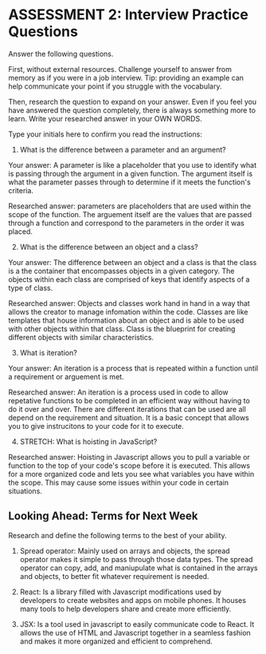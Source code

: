 # ASSESSMENT 2: Interview Practice Questions

Answer the following questions.

First, without external resources. Challenge yourself to answer from memory as if you were in a job interview. Tip: providing an example can help communicate your point if you struggle with the vocabulary.

Then, research the question to expand on your answer. Even if you feel you have answered the question completely, there is always something more to learn. Write your researched answer in your OWN WORDS.

Type your initials here to confirm you read the instructions:

1. What is the difference between a parameter and an argument?

Your answer: A parameter is like a placeholder that you use to identify what is passing through the argument in a given function. The argument itself is what the parameter passes through to determine if it meets the function's criteria.

Researched answer: parameters are placeholders that are used within the scope of the function. The arguement itself are the values that are passed through a function and correspond to the parameters in the order it was placed. 

2. What is the difference between an object and a class?

Your answer: The difference between an object and a class is that the class is a the container that encompasses objects in a given category. The objects within each class are comprised of keys that identify aspects of a type of class.

Researched answer: Objects and classes work hand in hand in a way that allows the creator to manage infomation within the code. Classes are like templates that house information about an object and is able to be used with other objects within that class. Class is the blueprint for creating different objects with similar characteristics.

3. What is iteration?

Your answer: An iteration is a process that is repeated within a function until a requirement or arguement is met.

Researched answer: An iteration is a process used in code to allow repetative functions to be completed in an efficient way without having to do it over and over. There are different iterations that can be used are all depend on the requirement and situation. It is a basic concept that allows you to give instrucitons to your code for it to execute. 

4. STRETCH: What is hoisting in JavaScript?

Researched answer: Hoisting in Javascript allows you to pull a variable or function to the top of your code's scope before it is executed. This allows for a more organized code and lets you see what variables you have within the scope. This may cause some issues within your code in certain situations. 

## Looking Ahead: Terms for Next Week

Research and define the following terms to the best of your ability.

1. Spread operator: Mainly used on arrays and objects, the spread operator makes it simple to pass through those data types. The spread operator can copy, add, and maniupulate what is contained in the arrays and objects, to better fit whatever requirement is needed. 

2. React: Is a library filled with Javascript modifications used by developers to create websites and apps on mobile phones. It houses many tools to help developers share and create more efficiently. 

3. JSX: Is a tool used in javascript to easily communicate code to React. It allows the use of HTML and Javascript together in a seamless fashion and makes it more organized and efficient to comprehend.


